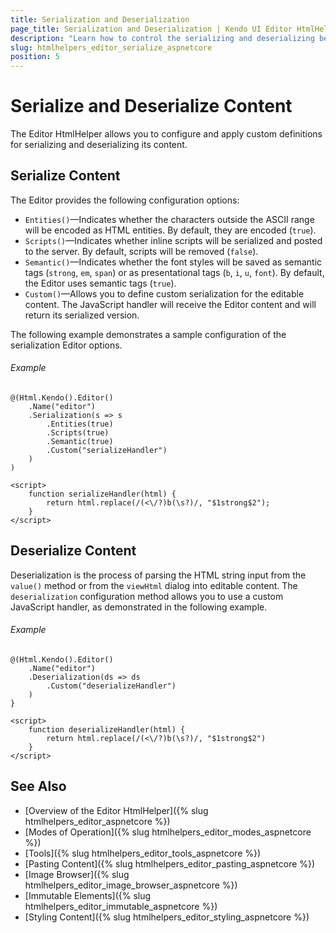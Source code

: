 ```yaml
---
title: Serialization and Deserialization
page_title: Serialization and Deserialization | Kendo UI Editor HtmlHelper for ASP.NET Core
description: "Learn how to control the serializing and deserializing behavior of the Kendo UI Editor HtmlHelper for ASP.NET Core (MVC 6 or ASP.NET Core MVC)."
slug: htmlhelpers_editor_serialize_aspnetcore
position: 5
---
```


# Serialize and Deserialize Content

The Editor HtmlHelper allows you to configure and apply custom definitions for serializing and deserializing its content.

## Serialize Content

The Editor provides the following configuration options:

* `Entities()`&mdash;Indicates whether the characters outside the ASCII range will be encoded as HTML entities. By default, they are encoded (`true`).
* `Scripts()`&mdash;Indicates whether inline scripts will be serialized and posted to the server. By default, scripts will be removed (`false`).
* `Semantic()`&mdash;Indicates whether the font styles will be saved as semantic tags (`strong`, `em`, `span`) or as presentational tags (`b`, `i`, `u`, `font`). By default, the Editor uses semantic tags (`true`).
* `Custom()`&mdash;Allows you to define custom serialization for the editable content. The JavaScript handler will receive the Editor content and will return its serialized version.

The following example demonstrates a sample configuration of the serialization Editor options.

###### Example

```
@(Html.Kendo().Editor()
    .Name("editor")
    .Serialization(s => s
        .Entities(true)
        .Scripts(true)
        .Semantic(true)
        .Custom("serializeHandler")
    )
)

<script>
    function serializeHandler(html) {
        return html.replace(/(<\/?)b(\s?)/, "$1strong$2");
    }
</script>
```

## Deserialize Content

Deserialization is the process of parsing the HTML string input from the `value()` method or from the `viewHtml` dialog into editable content. The `deserialization` configuration method allows you to use a custom JavaScript handler, as demonstrated in the following example.

###### Example

```
@(Html.Kendo().Editor()
    .Name("editor")
    .Deserialization(ds => ds
        .Custom("deserializeHandler")
    )
}

<script>
    function deserializeHandler(html) {
        return html.replace(/(<\/?)b(\s?)/, "$1strong$2")
    }
</script>
```

## See Also

* [Overview of the Editor HtmlHelper]({% slug htmlhelpers_editor_aspnetcore %})
* [Modes of Operation]({% slug htmlhelpers_editor_modes_aspnetcore %})
* [Tools]({% slug htmlhelpers_editor_tools_aspnetcore %})
* [Pasting Content]({% slug htmlhelpers_editor_pasting_aspnetcore %})
* [Image Browser]({% slug htmlhelpers_editor_image_browser_aspnetcore %})
* [Immutable Elements]({% slug htmlhelpers_editor_immutable_aspnetcore %})
* [Styling Content]({% slug htmlhelpers_editor_styling_aspnetcore %})
